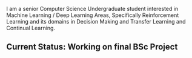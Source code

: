 I am a senior Computer Science Undergraduate student interested in Machine Learning / Deep Learning Areas, Specifically Reinforcement Learning and its domains in Decision Making and Transfer Learning and Continual Learning.
## Current Status: Working on final BSc Project
